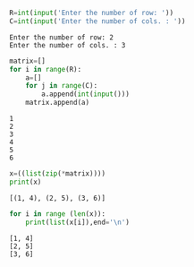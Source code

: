 ```python
R=int(input('Enter the number of row: '))
C=int(input('Enter the number of cols. : '))
```

    Enter the number of row: 2
    Enter the number of cols. : 3
    


```python
matrix=[]
for i in range(R):
    a=[]
    for j in range(C):
        a.append(int(input()))
    matrix.append(a)
```

    1
    2
    3
    4
    5
    6
    


```python
x=((list(zip(*matrix))))
print(x)
```

    [(1, 4), (2, 5), (3, 6)]
    


```python
for i in range (len(x)):
    print(list(x[i]),end='\n')
```

    [1, 4]
    [2, 5]
    [3, 6]
    


```python

```
